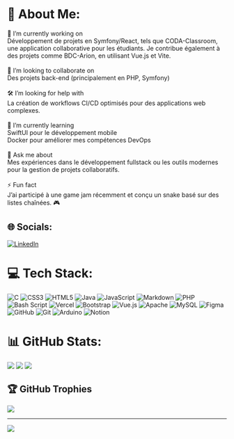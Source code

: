 # 💫 About Me:
🎯 I’m currently working on<br>Développement de projets en Symfony/React, tels que CODA-Classroom, une application collaborative pour les étudiants. Je contribue également à des projets comme BDC-Arion, en utilisant Vue.js et Vite.<br><br>🤝 I’m looking to collaborate on<br>Des projets back-end (principalement en PHP, Symfony) <br><br>🛠 I’m looking for help with<br>La création de workflows CI/CD optimisés pour des applications web complexes.<br><br>🌱 I’m currently learning<br>SwiftUI pour le développement mobile<br>Docker pour améliorer mes compétences DevOps<br><br>💬 Ask me about<br>Mes expériences dans le développement fullstack ou les outils modernes pour la gestion de projets collaboratifs.<br><br>⚡ Fun fact<br>J’ai participé à une game jam récemment et conçu un snake basé sur des listes chaînées. 🎮


## 🌐 Socials:
[![LinkedIn](https://img.shields.io/badge/LinkedIn-%230077B5.svg?logo=linkedin&logoColor=white)](https://linkedin.com/in/antoine-gonsard) 

# 💻 Tech Stack:
![C](https://img.shields.io/badge/c-%2300599C.svg?style=for-the-badge&logo=c&logoColor=white) ![CSS3](https://img.shields.io/badge/css3-%231572B6.svg?style=for-the-badge&logo=css3&logoColor=white) ![HTML5](https://img.shields.io/badge/html5-%23E34F26.svg?style=for-the-badge&logo=html5&logoColor=white) ![Java](https://img.shields.io/badge/java-%23ED8B00.svg?style=for-the-badge&logo=openjdk&logoColor=white) ![JavaScript](https://img.shields.io/badge/javascript-%23323330.svg?style=for-the-badge&logo=javascript&logoColor=%23F7DF1E) ![Markdown](https://img.shields.io/badge/markdown-%23000000.svg?style=for-the-badge&logo=markdown&logoColor=white) ![PHP](https://img.shields.io/badge/php-%23777BB4.svg?style=for-the-badge&logo=php&logoColor=white) ![Bash Script](https://img.shields.io/badge/bash_script-%23121011.svg?style=for-the-badge&logo=gnu-bash&logoColor=white) ![Vercel](https://img.shields.io/badge/vercel-%23000000.svg?style=for-the-badge&logo=vercel&logoColor=white) ![Bootstrap](https://img.shields.io/badge/bootstrap-%238511FA.svg?style=for-the-badge&logo=bootstrap&logoColor=white) ![Vue.js](https://img.shields.io/badge/vue.js-%2335495e.svg?style=for-the-badge&logo=vuedotjs&logoColor=%234FC08D) ![Apache](https://img.shields.io/badge/apache-%23D42029.svg?style=for-the-badge&logo=apache&logoColor=white) ![MySQL](https://img.shields.io/badge/mysql-4479A1.svg?style=for-the-badge&logo=mysql&logoColor=white) ![Figma](https://img.shields.io/badge/figma-%23F24E1E.svg?style=for-the-badge&logo=figma&logoColor=white) ![GitHub](https://img.shields.io/badge/github-%23121011.svg?style=for-the-badge&logo=github&logoColor=white) ![Git](https://img.shields.io/badge/git-%23F05033.svg?style=for-the-badge&logo=git&logoColor=white) ![Arduino](https://img.shields.io/badge/-Arduino-00979D?style=for-the-badge&logo=Arduino&logoColor=white) ![Notion](https://img.shields.io/badge/Notion-%23000000.svg?style=for-the-badge&logo=notion&logoColor=white)
# 📊 GitHub Stats:
![](https://github-readme-stats.vercel.app/api?username=TheKings294&theme=dark&hide_border=false&include_all_commits=true&count_private=true)
![](https://github-readme-streak-stats.herokuapp.com/?user=TheKings294&theme=dark&hide_border=false)
![](https://github-readme-stats.vercel.app/api/top-langs/?username=TheKings294&theme=dark&hide_border=false&include_all_commits=true&count_private=true&layout=compact)

## 🏆 GitHub Trophies
![](https://github-profile-trophy.vercel.app/?username=TheKings294&theme=radical&no-frame=true&no-bg=false&margin-w=4)

---
[![](https://visitcount.itsvg.in/api?id=TheKings294&icon=0&color=0)](https://visitcount.itsvg.in)

<!-- Proudly created with GPRM ( https://gprm.itsvg.in ) -->
